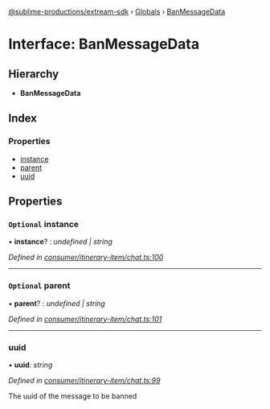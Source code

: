 [@sublime-productions/extream-sdk](../README.md) › [Globals](../globals.md) › [BanMessageData](banmessagedata.md)

# Interface: BanMessageData

## Hierarchy

* **BanMessageData**

## Index

### Properties

* [instance](banmessagedata.md#optional-instance)
* [parent](banmessagedata.md#optional-parent)
* [uuid](banmessagedata.md#uuid)

## Properties

### `Optional` instance

• **instance**? : *undefined | string*

*Defined in [consumer/itinerary-item/chat.ts:100](https://github.com/Extream-SaaS/ex-sdk/blob/936e0b7/src/consumer/itinerary-item/chat.ts#L100)*

___

### `Optional` parent

• **parent**? : *undefined | string*

*Defined in [consumer/itinerary-item/chat.ts:101](https://github.com/Extream-SaaS/ex-sdk/blob/936e0b7/src/consumer/itinerary-item/chat.ts#L101)*

___

###  uuid

• **uuid**: *string*

*Defined in [consumer/itinerary-item/chat.ts:99](https://github.com/Extream-SaaS/ex-sdk/blob/936e0b7/src/consumer/itinerary-item/chat.ts#L99)*

The uuid of the message to be banned
